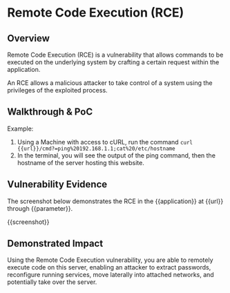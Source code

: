 # Remote Code Execution (RCE)

## Overview

<!--
**Please replace text in each section below**

Remote Code Execution Report

Resources:

- <https://owasp.org/www-community/vulnerabilities/PHP_File_Inclusion>
- <https://owasp.org/www-project-web-security-testing-guide/latest/4-Web_Application_Security_Testing/07-Input_Validation_Testing/11.1-Testing_for_Local_File_Inclusion>
-->

Remote Code Execution (RCE) is a vulnerability that allows commands to be executed on the underlying system by crafting a certain request within the application.

An RCE allows a malicious attacker to take control of a system using the privileges of the exploited process.

## Walkthrough & PoC
<!--
Provide a step-by-step walkthrough on how to access the vulnerable injection point, and how to exploit the vulnerability.
Adding a dot-pointed walkthrough with relevant screenshots will speed triage time and result in faster rewards!
-->

Example:

1. Using a Machine with access to cURL, run the command `curl {{url}}/cmd?=ping%20192.168.1.1;cat%20/etc/hostname`
1. In the terminal, you will see the output of the ping command, then the hostname of the server hosting this website.

## Vulnerability Evidence
<!--
Your submission MUST include evidence of the vulnerability and not be theoretical in nature.

For a Remote Code Execution vulnerability, you may execute some commands to prove that the code execution works, but do not access or attempt to access sensitive information, an example of some commands that can show access to the server are; `cat /etc/hostname`, `cat /etc/password`, `cat /etc/issues`, and `ifconfig`.
**DO NOT ACCESS PII**
-->

The screenshot below demonstrates the RCE in the {{application}} at {{url}} through {{parameter}}.

{{screenshot}}

## Demonstrated Impact
<!--
Using the Remote Code Execution vulnerability, you are able to remotely execute code on this server, enabling an attacker to extract passwords, reconfigure running services, move laterally into attached networks, and potentially take over the server.

**DO NOT ACCESS PII**
-->

Using the Remote Code Execution vulnerability, you are able to remotely execute code on this server, enabling an attacker to extract passwords, reconfigure running services, move laterally into attached networks, and potentially take over the server.
